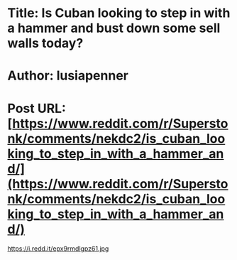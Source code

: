 # Title: Is Cuban looking to step in with a hammer and bust down some sell walls today?
# Author: lusiapenner
# Post URL: [https://www.reddit.com/r/Superstonk/comments/nekdc2/is_cuban_looking_to_step_in_with_a_hammer_and/](https://www.reddit.com/r/Superstonk/comments/nekdc2/is_cuban_looking_to_step_in_with_a_hammer_and/)


https://i.redd.it/epx9rmdlgpz61.jpg